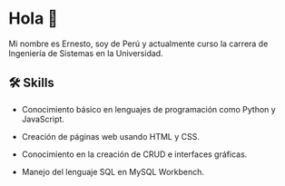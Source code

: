 
# Hola 👋

Mi nombre es Ernesto, soy de Perú y actualmente curso la carrera de Ingeniería de Sistemas en la Universidad.

## 🛠 Skills

- Conocimiento básico en lenguajes de programación como Python y JavaScript.

- Creación de páginas web usando HTML y CSS.

- Conocimiento en la creación de CRUD e interfaces gráficas.

- Manejo del lenguaje SQL en MySQL Workbench.

